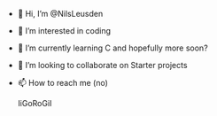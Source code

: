 - 👋 Hi, I’m @NilsLeusden
- 👀 I’m interested in coding
- 🌱 I’m currently learning C and hopefully more soon?
- 💞️ I’m looking to collaborate on Starter projects
- 📫 How to reach me (no)

  IiGoRoGiI

<!---
NilsLeusden/NilsLeusden is a ✨ special ✨ repository because its `README.md` (this file) appears on your GitHub profile.
You can click the Preview link to take a look at your changes.
--->
